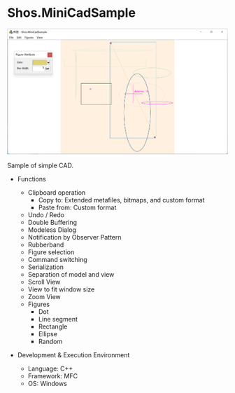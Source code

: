 # Shos.MiniCadSample

![image](Documents/images/image01.png)

Sample of simple CAD.

* Functions
    * Clipboard operation
        * Copy to:
          Extended metafiles, bitmaps, and custom format
        * Paste from:
          Custom format
    * Undo / Redo
    * Double Buffering
    * Modeless Dialog
    * Notification by Observer Pattern
    * Rubberband
    * Figure selection
    * Command switching
    * Serialization
	* Separation of model and view
    * Scroll View
	* View to fit window size
	* Zoom View
    * Figures
        * Dot
        * Line segment
        * Rectangle
        * Ellipse
        * Random
		
* Development & Execution Environment
    * Language: C++
    * Framework: MFC
    * OS: Windows
